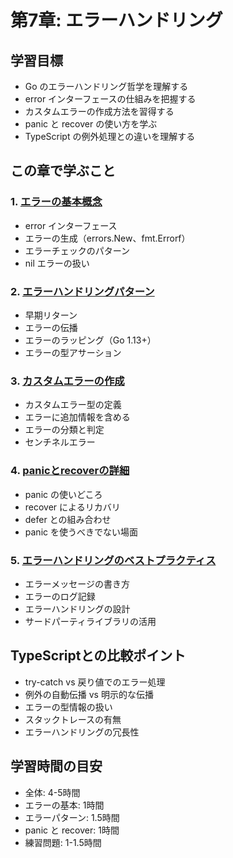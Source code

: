 # 第7章: エラーハンドリング

## 学習目標

- Go のエラーハンドリング哲学を理解する
- error インターフェースの仕組みを把握する
- カスタムエラーの作成方法を習得する
- panic と recover の使い方を学ぶ
- TypeScript の例外処理との違いを理解する

## この章で学ぶこと

### 1. [エラーの基本概念](./01-basics/README.md)
- error インターフェース
- エラーの生成（errors.New、fmt.Errorf）
- エラーチェックのパターン
- nil エラーの扱い

### 2. [エラーハンドリングパターン](./02-patterns/README.md)
- 早期リターン
- エラーの伝播
- エラーのラッピング（Go 1.13+）
- エラーの型アサーション

### 3. [カスタムエラーの作成](./03-custom-errors/README.md)
- カスタムエラー型の定義
- エラーに追加情報を含める
- エラーの分類と判定
- センチネルエラー

### 4. [panicとrecoverの詳細](./04-panic-recover/README.md)
- panic の使いどころ
- recover によるリカバリ
- defer との組み合わせ
- panic を使うべきでない場面

### 5. [エラーハンドリングのベストプラクティス](./05-best-practices/README.md)
- エラーメッセージの書き方
- エラーのログ記録
- エラーハンドリングの設計
- サードパーティライブラリの活用

## TypeScriptとの比較ポイント

- try-catch vs 戻り値でのエラー処理
- 例外の自動伝播 vs 明示的な伝播
- エラーの型情報の扱い
- スタックトレースの有無
- エラーハンドリングの冗長性

## 学習時間の目安

- 全体: 4-5時間
- エラーの基本: 1時間
- エラーパターン: 1.5時間
- panic と recover: 1時間
- 練習問題: 1-1.5時間